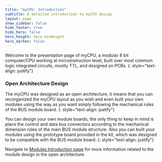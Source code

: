 ```yaml
---
title: "myCPU: Introduction"
subtitle: A detailed introduction to myCPU design
layout: page
show_sidebar: false
hide_footer: true
hide_hero: false
hero_height: hero-minHeigth
hero_darken: false
---
```

Welcome to the presentation page of myCPU, a modular 8 bit computer/CPU working at microinstruction level, built over most common logic integrated circuits, mostly TTL, and designed on PCBs.
{: style="text-align: justify"}

### Open Architecture Design

The myCPU was designed as an open architecture, it means that you can recorganized the myCPU layout as you wish and even built your own modules using the way as you want simply following the mechanical rules of the BUS module board.
{: style="text-align: justify"}

You can design your own module boards, the only thing to keep in mind is place the control and data bus connectors according to the mechanical dimension rules of the main BUS module structure. Also you can built your modules using the prototype board provided in the kit, which was designed to be compatible with the BUS module board.
{: style="text-align: justify"}

Navigate to [Modules Introduction page](/pages/en/mycpu/modules) for more information related to the module design in the open architecture.